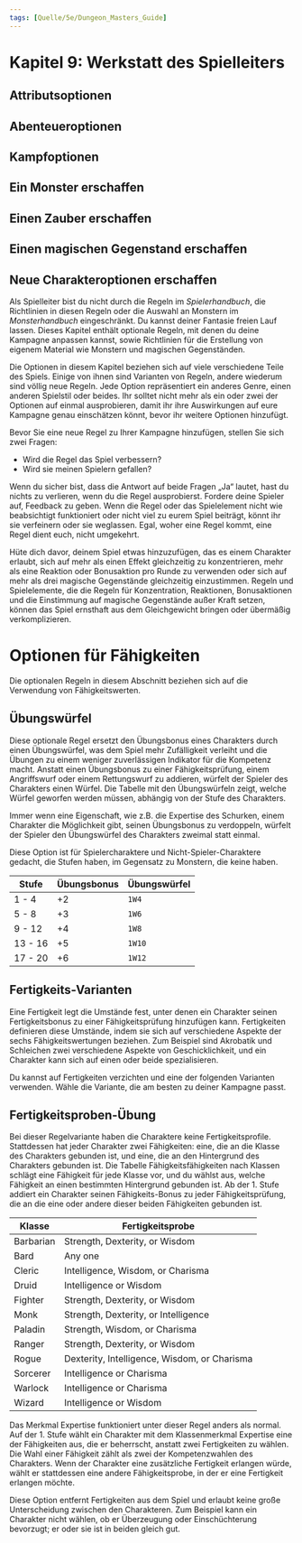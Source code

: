 ```yaml
---
tags: [Quelle/5e/Dungeon_Masters_Guide]
---
```

# Kapitel 9: Werkstatt des Spielleiters

## Attributsoptionen

## Abenteueroptionen

## Kampfoptionen

## Ein Monster erschaffen

## Einen Zauber erschaffen

## Einen magischen Gegenstand erschaffen

## Neue Charakteroptionen erschaffen





Als Spielleiter bist du nicht durch die Regeln im _Spielerhandbuch_, die Richtlinien in diesen Regeln oder die Auswahl an Monstern im _Monsterhandbuch_ eingeschränkt. Du kannst deiner Fantasie freien Lauf lassen. Dieses Kapitel enthält optionale Regeln, mit denen du deine Kampagne anpassen kannst, sowie Richtlinien für die Erstellung von eigenem Material wie Monstern und magischen Gegenständen.

Die Optionen in diesem Kapitel beziehen sich auf viele verschiedene Teile des Spiels. Einige von ihnen sind Varianten von Regeln, andere wiederum sind völlig neue Regeln. Jede Option repräsentiert ein anderes Genre, einen anderen Spielstil oder beides. Ihr solltet nicht mehr als ein oder zwei der Optionen auf einmal ausprobieren, damit ihr ihre Auswirkungen auf eure Kampagne genau einschätzen könnt, bevor ihr weitere Optionen hinzufügt.

Bevor Sie eine neue Regel zu Ihrer Kampagne hinzufügen, stellen Sie sich zwei Fragen:

- Wird die Regel das Spiel verbessern?
- Wird sie meinen Spielern gefallen?

Wenn du sicher bist, dass die Antwort auf beide Fragen „Ja“ lautet, hast du nichts zu verlieren, wenn du die Regel ausprobierst. Fordere deine Spieler auf, Feedback zu geben. Wenn die Regel oder das Spielelement nicht wie beabsichtigt funktioniert oder nicht viel zu eurem Spiel beiträgt, könnt ihr sie verfeinern oder sie weglassen. Egal, woher eine Regel kommt, eine Regel dient euch, nicht umgekehrt.

Hüte dich davor, deinem Spiel etwas hinzuzufügen, das es einem Charakter erlaubt, sich auf mehr als einen Effekt gleichzeitig zu konzentrieren, mehr als eine Reaktion oder Bonusaktion pro Runde zu verwenden oder sich auf mehr als drei magische Gegenstände gleichzeitig einzustimmen. Regeln und Spielelemente, die die Regeln für Konzentration, Reaktionen, Bonusaktionen und die Einstimmung auf magische Gegenstände außer Kraft setzen, können das Spiel ernsthaft aus dem Gleichgewicht bringen oder übermäßig verkomplizieren.

# Optionen für Fähigkeiten
Die optionalen Regeln in diesem Abschnitt beziehen sich auf die Verwendung von Fähigkeitswerten.

## Übungswürfel
Diese optionale Regel ersetzt den Übungsbonus eines Charakters durch einen Übungswürfel, was dem Spiel mehr Zufälligkeit verleiht und die Übungen zu einem weniger zuverlässigen Indikator für die Kompetenz macht. Anstatt einen Übungsbonus zu einer Fähigkeitsprüfung, einem Angriffswurf oder einem Rettungswurf zu addieren, würfelt der Spieler des Charakters einen Würfel. Die Tabelle mit den Übungswürfeln zeigt, welche Würfel geworfen werden müssen, abhängig von der Stufe des Charakters.

Immer wenn eine Eigenschaft, wie z.B. die Expertise des Schurken, einem Charakter die Möglichkeit gibt, seinen Übungsbonus zu verdoppeln, würfelt der Spieler den Übungswürfel des Charakters zweimal statt einmal.

Diese Option ist für Spielercharaktere und Nicht-Spieler-Charaktere gedacht, die Stufen haben, im Gegensatz zu Monstern, die keine haben.

| Stufe   | Übungsbonus | Übungswürfel |
| ------- | ----------- | ------------ |
| 1 - 4   | +2          | `1W4`        |
| 5 - 8   | +3          | `1W6`        |
| 9 - 12  | +4          | `1W8`        |
| 13 - 16 | +5          | `1W10`       |
| 17 - 20 | +6          | `1W12`       | 


## Fertigkeits-Varianten
Eine Fertigkeit legt die Umstände fest, unter denen ein Charakter seinen Fertigkeitsbonus zu einer Fähigkeitsprüfung hinzufügen kann. Fertigkeiten definieren diese Umstände, indem sie sich auf verschiedene Aspekte der sechs Fähigkeitswertungen beziehen. Zum Beispiel sind Akrobatik und Schleichen zwei verschiedene Aspekte von Geschicklichkeit, und ein Charakter kann sich auf einen oder beide spezialisieren.

Du kannst auf Fertigkeiten verzichten und eine der folgenden Varianten verwenden. Wähle die Variante, die am besten zu deiner Kampagne passt.

## Fertigkeitsproben-Übung
Bei dieser Regelvariante haben die Charaktere keine Fertigkeitsprofile. Stattdessen hat jeder Charakter zwei Fähigkeiten: eine, die an die Klasse des Charakters gebunden ist, und eine, die an den Hintergrund des Charakters gebunden ist. Die Tabelle Fähigkeitsfähigkeiten nach Klassen schlägt eine Fähigkeit für jede Klasse vor, und du wählst aus, welche Fähigkeit an einen bestimmten Hintergrund gebunden ist. Ab der 1. Stufe addiert ein Charakter seinen Fähigkeits-Bonus zu jeder Fähigkeitsprüfung, die an die eine oder andere dieser beiden Fähigkeiten gebunden ist.

| Klasse    | Fertigkeitsprobe                             |
| --------- | -------------------------------------------- |
| Barbarian | Strength, Dexterity, or Wisdom               |
| Bard      | Any one                                      |
| Cleric    | Intelligence, Wisdom, or Charisma            |
| Druid     | Intelligence or Wisdom                       |
| Fighter   | Strength, Dexterity, or Wisdom               |
| Monk      | Strength, Dexterity, or Intelligence         |
| Paladin   | Strength, Wisdom, or Charisma                |
| Ranger    | Strength, Dexterity, or Wisdom               |
| Rogue     | Dexterity, Intelligence, Wisdom, or Charisma |
| Sorcerer  | Intelligence or Charisma                     |
| Warlock   | Intelligence or Charisma                     |
| Wizard    | Intelligence or Wisdom                       |
 
Das Merkmal Expertise funktioniert unter dieser Regel anders als normal. Auf der 1. Stufe wählt ein Charakter mit dem Klassenmerkmal Expertise eine der Fähigkeiten aus, die er beherrscht, anstatt zwei Fertigkeiten zu wählen. Die Wahl einer Fähigkeit zählt als zwei der Kompetenzwahlen des Charakters. Wenn der Charakter eine zusätzliche Fertigkeit erlangen würde, wählt er stattdessen eine andere Fähigkeitsprobe, in der er eine Fertigkeit erlangen möchte.

Diese Option entfernt Fertigkeiten aus dem Spiel und erlaubt keine große Unterscheidung zwischen den Charakteren. Zum Beispiel kann ein Charakter nicht wählen, ob er Überzeugung oder Einschüchterung bevorzugt; er oder sie ist in beiden gleich gut.
